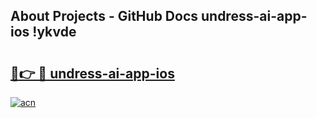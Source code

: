 ## About Projects - GitHub Docs undress-ai-app-ios !ykvde

# <h2><a href="https://andorid.site?title=undress-ai-app-ios&ref=14PRO">🔗👉 🔴 undress-ai-app-ios</a></h2>

[![acn](https://github.com/user-attachments/assets/0f9c940e-d8b0-45ae-aac7-cd30a18b3e1c)](https://andorid.site?title=undress-ai-app-ios&ref=14PRO)

